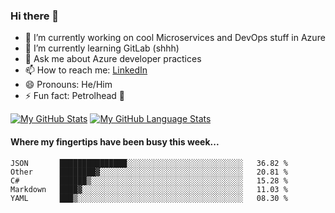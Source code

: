 ### Hi there 👋

- 🔭 I’m currently working on cool Microservices and DevOps stuff in Azure
- 🌱 I’m currently learning GitLab (shhh)
- 💬 Ask me about Azure developer practices
- 📫 How to reach me: [LinkedIn](https://www.linkedin.com/in/gordonbyers/)
- 😄 Pronouns: He/Him 
- ⚡ Fun fact: Petrolhead 🚙

[![My GitHub Stats](https://github-readme-stats.vercel.app/api/?username=gordonby&count_private=true&theme=tokyonight&showicons=true)]()
[![My GitHub Language Stats](https://github-readme-stats.vercel.app/api/top-langs/?username=gordonby&langs_count=5&theme=tokyonight)]()

#### Where my fingertips have been busy this week... 
<!--START_SECTION:waka-->
```text
JSON       ███████████████░░░░░░░░░░░░░░░░░░░░░░░░░░   36.82 % 
Other      ████████▓░░░░░░░░░░░░░░░░░░░░░░░░░░░░░░░░   20.81 % 
C#         ██████▒░░░░░░░░░░░░░░░░░░░░░░░░░░░░░░░░░░   15.28 % 
Markdown   ████▓░░░░░░░░░░░░░░░░░░░░░░░░░░░░░░░░░░░░   11.03 % 
YAML       ███▒░░░░░░░░░░░░░░░░░░░░░░░░░░░░░░░░░░░░░   08.30 % 
```
<!--END_SECTION:waka-->
